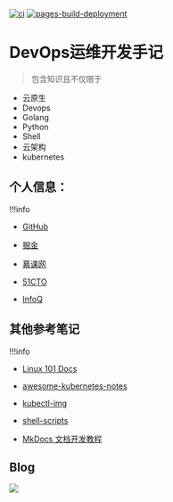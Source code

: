 
[![ci](https://github.com/hujianli94/hujianli94.github.io/actions/workflows/ci.yml/badge.svg)](https://github.com/hujianli94/hujianli94.github.io/blob/main/.github/workflows/ci.yml)
[![pages-build-deployment](https://github.com/hujianli94/hujianli94.github.io/actions/workflows/pages/pages-build-deployment/badge.svg?branch=gh-pages)](https://github.com/hujianli94/hujianli94.github.io/actions/workflows/pages/pages-build-deployment)



# DevOps运维开发手记

>  包含知识且不仅限于 

- 云原生
- Devops
- Golang
- Python
- Shell
- 云架构
- kubernetes


## 个人信息：

!!!info

  - [GitHub](https://github.com/redhatxl)

  - [掘金](https://juejin.im/user/5c36033fe51d456e4138b473/posts)

  - [慕课网](https://www.imooc.com/u/1260704)

  - [51CTO](https://blog.51cto.com/kaliarch)

  - [InfoQ](https://www.infoq.cn/u/kaliarch/publish)



## 其他参考笔记

!!!info


  - [Linux 101 Docs](https://github.com/ustclug/Linux101-docs)

  - [awesome-kubernetes-notes](https://github.com/overnote/awesome-kubernetes-notes)

  - [kubectl-img](https://github.com/redhatxl/kubectl-img)

  - [shell-scripts](https://github.com/daily-scripts/shell-scripts)

  - [MkDocs 文档开发教程](https://mkdocs-like-code.readthedocs.io/zh_CN/latest/)


## Blog

![](https://kaliarch-bucket-1251990360.cos.ap-beijing.myqcloud.com/blog_img/20220204194001.png)